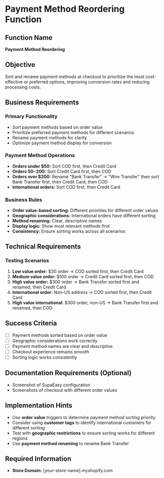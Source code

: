 # Payment Method Reordering Function

## Function Name
**Payment Method Reordering**

## Objective
Sort and rename payment methods at checkout to prioritize the most cost-effective or preferred options, improving conversion rates and reducing processing costs.

## Business Requirements

### Primary Functionality
- Sort payment methods based on order value
- Prioritize preferred payment methods for different scenarios
- Rename payment methods for clarity
- Optimize payment method display for conversion

### Payment Method Operations
- **Orders under $50:** Sort COD first, then Credit Card
- **Orders $50-$200:** Sort Credit Card first, then COD
- **Orders over $200:** Rename "Bank Transfer" → "Wire Transfer" then sort Bank Transfer first, then Credit Card, then COD
- **International orders:** Sort COD first, then Credit Card

### Business Rules
- **Order value-based sorting:** Different priorities for different order values
- **Geographic considerations:** International orders have different sorting
- **Method renaming:** Clear, descriptive names
- **Display logic:** Show most relevant methods first
- **Consistency:** Ensure sorting works across all scenarios

## Technical Requirements

### Testing Scenarios
1. **Low value order:** $30 order → COD sorted first, then Credit Card
2. **Medium value order:** $100 order → Credit Card sorted first, then COD
3. **High value order:** $300 order → Bank Transfer sorted first and renamed, then Credit Card
4. **International order:** Non-US address → COD sorted first, then Credit Card
5. **High value international:** $300 order, non-US → Bank Transfer first and renamed, then COD

## Success Criteria
- [ ] Payment methods sorted based on order value
- [ ] Geographic considerations work correctly
- [ ] Payment method names are clear and descriptive
- [ ] Checkout experience remains smooth
- [ ] Sorting logic works consistently

## Documentation Requirements (Optional)
- Screenshot of SupaEasy configuration
- Screenshots of checkout with different order values

## Implementation Hints
- Use **order value** triggers to determine payment method sorting priority
- Consider using **customer tags** to identify international customers for different sorting
- Test with **geographic restrictions** to ensure sorting works for different regions
- Use **payment method renaming** to rename Bank Transfer

## Required Information
- **Store Domain:** [your-store-name].myshopify.com
